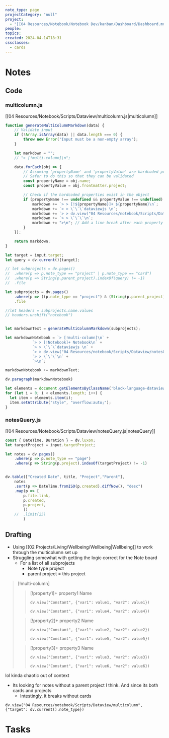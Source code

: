 ```yaml
---
note_type: page
projectCategory: "null"
project:
  - "[[04 Resources/Notebook/Notebook Dev/kanban/Dashboard/Dashboard.md|Dashboard]]"
people: 
topics: 
created: 2024-04-14T18:31
cssclasses:
  - cards
---
```

# Notes
##
## Code

### multicolumn.js
[[04 Resources/Notebook/Scripts/Dataview/multicolumn.js|multicolumn]]
``` javascript
function generateMultiColumnMarkdown(data) {
    // Validate input
    if (!Array.isArray(data) || data.length === 0) {
        throw new Error("Input must be a non-empty array");
    }

    let markdown = "";
    // "> [!multi-column]\n";

    data.forEach(obj => {
        // Assuming 'propertyName' and 'propertyValue' are hardcoded properties
        // Safer to do this so that they can be validated 
        const propertyName = obj.name;
        const propertyValue = obj.frontmatter.project;

        // Check if the hardcoded properties exist in the object
        if (propertyName !== undefined && propertyValue !== undefined) {
            markdown += `> > [!${propertyName}]+ ${propertyName}\n`;
            markdown += `> > \`\`\`dataviewjs \n`;
            markdown += `> > dv.view("04 Resources/notebook/Scripts/Dataview/notesQuery", {"targetProject": "${propertyName}"})\n`;
            markdown += `> > \`\`\`\n`;
            markdown += ">\n"; // Add a line break after each property
        }
    });

    return markdown;
}

let target = input.target;
let query = dv.current()[target];

// let subprojects = dv.pages()
//	.where(p => p.note_type == "project" | p.note_type == "card")
//	.where(p => String(p.parent_project).indexOf(query) != -1)
//	.file

let subprojects = dv.pages()
    .where(p => ((p.note_type == "project") & (String(p.parent_project).indexOf(query) != -1)) | ((p.note_type == "card") & (String(p[target]).indexOf(query) != -1)))
    .file

//let headers = subprojects.name.values
// headers.unshift("notebook")


let markdownText = generateMultiColumnMarkdown(subprojects);

let markdownNotebook = `> [!multi-column]\n` +
            `> > [!Notebook]+ Notebook\n` +
            `> > \`\`\`dataviewjs \n` +
            `> > dv.view("04 Resources/notebook/Scripts/Dataview/notesQuery", {"targetProject": "` + query + `"})\n` + 
            `> > \`\`\`\n` +
            `>\n`;

markdownNotebook += markdownText;

dv.paragraph(markdownNotebook)

let elements = document.getElementsByClassName('block-language-dataviewjs');
for (let i = 0; i < elements.length; i++) {
  let item = elements.item(i);
  item.setAttribute("style", "overflow:auto;");
}
```

### notesQuery.js
[[04 Resources/Notebook/Scripts/Dataview/notesQuery.js|notesQuery]]
``` javascript
const { DateTime, Duration } = dv.luxon;
let targetProject = input.targetProject;

let notes = dv.pages()
	.where(p => p.note_type == "page")
	.where(p => String(p.project).indexOf(targetProject) != -1)


dv.table(["Created Date", title, "Project","Parent"],
	notes
	.sort(p => DateTime.fromISO(p.created).diffNow(), "desc")
    .map(p => [
		p.file.link,
		p.created,
		p.project,
    	])
    //	.limit(25)
    	)
```
## Drafting
- Using [[02 Projects/Living/Wellbeing/Wellbeing|Wellbeing]] to work through the multicolumn set up
- Struggling somewhat with getting the logic correct for the Note board
	- For a list of all subprojects
		- Note type project
		- parent project = this project

> [!multi-column]
> > [!property1]+ property1 Name
> > ```
> > dv.view("Constant", {"var1": value1, "var2": value1})
> > ```
> > ```
> > dv.view("Constant", {"var1": value4, "var2": value4})
> > ```
>
> > [!property2]+ property2 Name
> > ```
> > dv.view("Constant", {"var1": value2, "var2": value2})
> > ```
> > ```
> > dv.view("Constant", {"var1": value5, "var2": value5})
> > ```
>
> > [!property3]+ property3 Name
> > ```
> > dv.view("Constant", {"var1": value3, "var2": value3})
> > ```
> > ```
> > dv.view("Constant", {"var1": value6, "var2": value6})
> > ```
>

lol kinda chaotic out of context
- Its looking for notes without a parent project I think. And since its both cards and projects
	- Intestingly, it breaks without cards
``` 
dv.view("04 Resources/notebook/Scripts/Dataview/multicolumn", {"target": dv.current().note_type})
```

# Tasks

